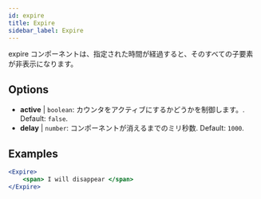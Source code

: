 ```yaml
---
id: expire 
title: Expire
sidebar_label: Expire
---
```


expire コンポーネントは、指定された時間が経過すると、そのすべての子要素が非表示になります。

## Options

* __active__ | `boolean`: カウンタをアクティブにするかどうかを制御します。. Default: `false`.
* __delay__ | `number`: コンポーネントが消えるまでのミリ秒数. Default: `1000`.


## Examples

```jsx live
<Expire>
    <span> I will disappear </span>
</Expire>
```



